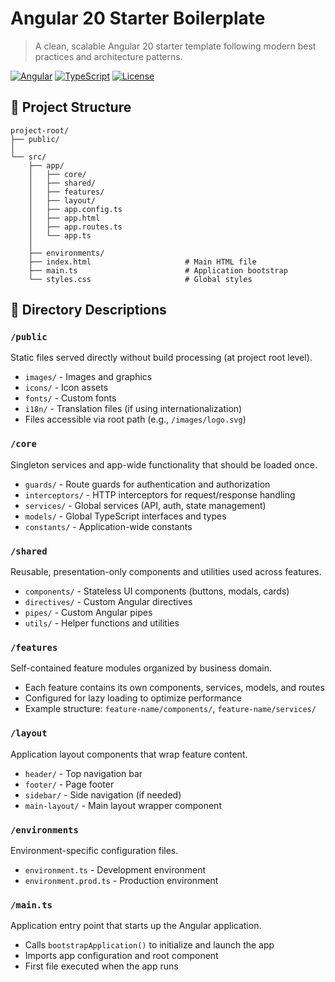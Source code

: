 # Angular 20 Starter Boilerplate

> A clean, scalable Angular 20 starter template following modern best practices and architecture patterns.

[![Angular](https://img.shields.io/badge/Angular-20-DD0031?logo=angular)](https://angular.io/)
[![TypeScript](https://img.shields.io/badge/TypeScript-5.6+-3178C6?logo=typescript)](https://www.typescriptlang.org/)
[![License](https://img.shields.io/badge/License-MIT-green.svg)](LICENSE)

## 📁 Project Structure

```
project-root/
├── public/
│
└── src/
    ├── app/
    │   ├── core/
    │   ├── shared/
    │   ├── features/
    │   ├── layout/
    │   ├── app.config.ts
    │   ├── app.html
    │   ├── app.routes.ts
    │   └── app.ts
    │
    ├── environments/
    ├── index.html                     # Main HTML file
    ├── main.ts                        # Application bootstrap
    └── styles.css                     # Global styles
```

## 📂 Directory Descriptions

### `/public`
Static files served directly without build processing (at project root level).
- `images/` - Images and graphics
- `icons/` - Icon assets
- `fonts/` - Custom fonts
- `i18n/` - Translation files (if using internationalization)
- Files accessible via root path (e.g., `/images/logo.svg`)

### `/core`
Singleton services and app-wide functionality that should be loaded once.
- `guards/` - Route guards for authentication and authorization
- `interceptors/` - HTTP interceptors for request/response handling
- `services/` - Global services (API, auth, state management)
- `models/` - Global TypeScript interfaces and types
- `constants/` - Application-wide constants

### `/shared`
Reusable, presentation-only components and utilities used across features.
- `components/` - Stateless UI components (buttons, modals, cards)
- `directives/` - Custom Angular directives
- `pipes/` - Custom Angular pipes
- `utils/` - Helper functions and utilities

### `/features`
Self-contained feature modules organized by business domain.
- Each feature contains its own components, services, models, and routes
- Configured for lazy loading to optimize performance
- Example structure: `feature-name/components/`, `feature-name/services/`

### `/layout`
Application layout components that wrap feature content.
- `header/` - Top navigation bar
- `footer/` - Page footer
- `sidebar/` - Side navigation (if needed)
- `main-layout/` - Main layout wrapper component

### `/environments`
Environment-specific configuration files.
- `environment.ts` - Development environment
- `environment.prod.ts` - Production environment

### `/main.ts`
Application entry point that starts up the Angular application.
- Calls `bootstrapApplication()` to initialize and launch the app
- Imports app configuration and root component
- First file executed when the app runs